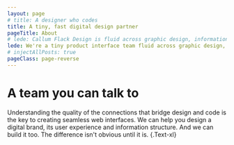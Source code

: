 ```yaml
---
layout: page
# title: A designer who codes
title: A tiny, fast digital design partner
pageTitle: About
# lede: Callum Flack Design is fluid across graphic design, information design and frontend development. Because the quality of the connections crystalises the quality of the whole.
lede: We're a tiny product interface team fluid across graphic design, user interface design, frontend development and backend management. Everything you need to build beautifully designed hypertext products, but without the overhead.
# injectAllPosts: true
pageClass: page-reverse
---
```


<PageAboutServices></PageAboutServices>

<div class="Block-t">
</div>

# A team you can talk to

Understanding the quality of the connections that bridge design and code is the key to creating seamless web interfaces. We can help you design a digital brand, its user experience and information structure. And we can build it too. The difference isn't obvious until it is. {.Text-xl}

<PageAboutTeam></PageAboutTeam>

<!-- # Win-win collaborations -->

<!-- No tools, skills or experience matter without good project definition and mutual understanding. A collaborative relationship based on dialogue and optimism is the cheapest and most effective method of obtaining this. This also helps define bigger possibilities and better constraints to work with, and anticipates problems ahead of time during the project. -->

<!-- # Location -->

<!-- Based in [tropical Cairns, Australia](https://www.instagram.com/p/BXbsNdrAt-v), Callum works with local, interstate and international clients. He plugs into product teams, agencies or work one-to-one with business owners. He enjoys travelling to meet in person and is always available for a video call. -->

<script>
import Media from "../src/components/Media";
import PageAboutServices from "../src/components/PageAboutServices";
import PageAboutTeam from "../src/components/PageAboutTeam";
import PostButton from "../src/components/PostButton";
export default {
  components: {
    Media,
    PageAboutServices,
    PageAboutTeam,
    PostButton,
  }
}
</script>
